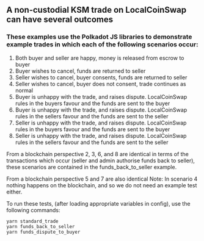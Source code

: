 ## A non-custodial KSM trade on LocalCoinSwap can have several outcomes

### These examples use the Polkadot JS libraries to demonstrate example trades in which each of the following scenarios occur:

1. Both buyer and seller are happy, money is released from escrow to buyer  
2. Buyer wishes to cancel, funds are returned to seller
3. Seller wishes to cancel, buyer consents, funds are returned to seller
4. Seller wishes to cancel, buyer does not consent, trade continues as normal
5. Buyer is unhappy with the trade, and raises dispute. LocalCoinSwap rules in the buyers favour and the funds are sent to the buyer
6. Buyer is unhappy with the trade, and raises dispute. LocalCoinSwap rules in the sellers favour and the funds are sent to the seller
7. Seller is unhappy with the trade, and raises dispute. LocalCoinSwap rules in the buyers favour and the funds are sent to the buyer
8. Seller is unhappy with the trade, and raises dispute. LocalCoinSwap rules in the sellers favour and the funds are sent to the seller

From a blockchain perspective 2, 3, 6, and 8 are identical in terms of the transactions which occur (seller and admin authorise funds back to seller), these scenarios are contained in the funds_back_to_seller example.

From a blockchain perspective 5 and 7 are also identical
Note: In scenario 4 nothing happens on the blockchain, and so we do not need an example test either.

To run these tests, (after loading appropriate variables in config), use the following commands:
```
yarn standard_trade
yarn funds_back_to_seller
yarn funds_dispute_to_buyer
```
